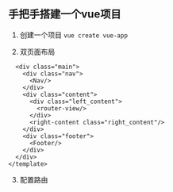 ## 手把手搭建一个vue项目

1. 创建一个项目
`vue create vue-app`

2. 双页面布局
```<template>
  <div class="main">
    <div class="nav">
      <Nav/>
    </div>
    <div class="content">
      <div class="left_content">
        <router-view/>
      </div>
      <right-content class="right_content"/>
    </div>
    <div class="footer">
      <Footer/>
    </div>
  </div>
</template>
```

3. 配置路由

